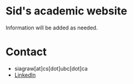 # Sid's academic website

Information will be added as needed. 

# Contact 
- siagraw[at]cs[dot]ubc[dot]ca
- [LinkedIn](https://www.linkedin.com/in/sidhartha-agrawal/)

